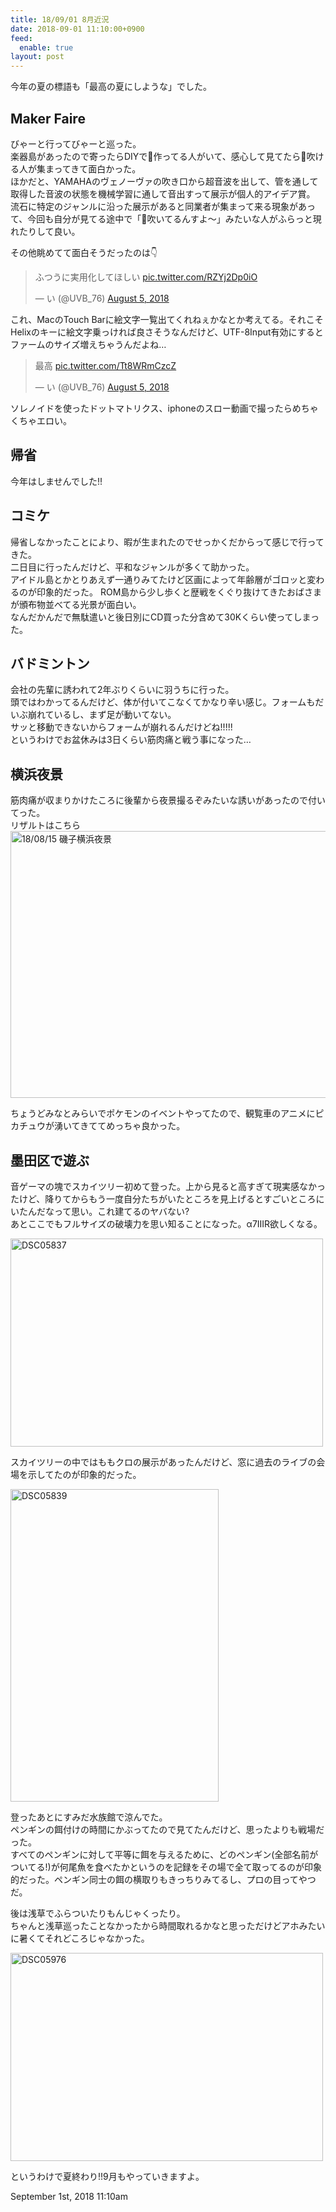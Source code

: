 ```yaml
---
title: 18/09/01 8月近況
date: 2018-09-01 11:10:00+0900
feed:
  enable: true
layout: post
---
```

<p>今年の夏の標語も「最高の夏にしような」でした。</p>    <h2>Maker Faire</h2>    <p>      びゃーと行ってびゃーと巡った。<br>      楽器島があったので寄ったらDIYで🎷作ってる人がいて、感心して見てたら🎷吹ける人が集まってきて面白かった。<br>      ほかだと、YAMAHAのヴェノーヴァの吹き口から超音波を出して、管を通して取得した音波の状態を機械学習に通して音出すって展示が個人的アイデア賞。<br>      流石に特定のジャンルに沿った展示があると同業者が集まって来る現象があって、今回も自分が見てる途中で「🎷吹いてるんすよ〜」みたいな人がふらっと現れたりして良い。    </p>    <p>その他眺めてて面白そうだったのは👇</p>    <blockquote class="twitter-tweet" data-lang="en">      <p lang="ja" dir="ltr">        ふつうに実用化してほしい        <a href="https://t.co/RZYj2Dp0iO" target="_blank">pic.twitter.com/RZYj2Dp0iO</a>      </p>      — い (@UVB_76)      <a href="https://twitter.com/UVB_76/status/1025951096651448320?ref_src=twsrc%5Etfw" target="_blank">August 5, 2018</a>    </blockquote>    <p>      <script async src="https://platform.twitter.com/widgets.js" charset="utf-8"></script>      これ、MacのTouch      Barに絵文字一覧出てくれねぇかなとか考えてる。それこそHelixのキーに絵文字乗っければ良さそうなんだけど、UTF-8Input有効にするとファームのサイズ増えちゃうんだよね…    </p>    <blockquote class="twitter-tweet" data-lang="en">      <p lang="ja" dir="ltr">        最高        <a href="https://t.co/Tt8WRmCzcZ" target="_blank">pic.twitter.com/Tt8WRmCzcZ</a>      </p>      — い (@UVB_76)      <a href="https://twitter.com/UVB_76/status/1025978656772911108?ref_src=twsrc%5Etfw" target="_blank">August 5, 2018</a>    </blockquote>    <script async src="https://platform.twitter.com/widgets.js" charset="utf-8"></script>    <p>      ソレノイドを使ったドットマトリクス、iphoneのスロー動画で撮ったらめちゃくちゃエロい。    </p>    <h2>帰省</h2>    <p>今年はしませんでした!!</p>    <h2>コミケ</h2>    <p>      帰省しなかったことにより、暇が生まれたのでせっかくだからって感じで行ってきた。<br>      二日目に行ったんだけど、平和なジャンルが多くて助かった。<br>      アイドル島とかとりあえず一通りみてたけど区画によって年齢層がゴロッと変わるのが印象的だった。      ROM島から少し歩くと歴戦をくぐり抜けてきたおばさまが頒布物並べてる光景が面白い。<br>      なんだかんだで無駄遣いと後日別にCD買った分含めて30Kくらい使ってしまった。    </p>    <h2>バドミントン</h2>    <p>      会社の先輩に誘われて2年ぶりくらいに羽うちに行った。<br>      頭ではわかってるんだけど、体が付いてこなくてかなり辛い感じ。フォームもだいぶ崩れているし、まず足が動いてない。<br>      サッと移動できないからフォームが崩れるんだけどね!!!!!<br>      というわけでお盆休みは3日くらい筋肉痛と戦う事になった…    </p>    <h2>横浜夜景</h2>    <p>      筋肉痛が収まりかけたころに後輩から夜景撮るぞみたいな誘いがあったので付いてった。<br>      リザルトはこちら      <a data-flickr-embed="true" href="https://www.flickr.com/photos/56290428@N06/albums/72157672367560998" title="18/08/15 磯子横浜夜景" target="_blank"><img src="https://farm2.staticflickr.com/1812/43161499925_c870e7e7ca_z.jpg" width="640" height="427" alt="18/08/15 磯子横浜夜景"></a>      <script async src="//embedr.flickr.com/assets/client-code.js" charset="utf-8"></script>    </p>    <p>      ちょうどみなとみらいでポケモンのイベントやってたので、観覧車のアニメにピカチュウが湧いてきててめっちゃ良かった。    </p>    <h2>墨田区で遊ぶ</h2>    <p>      音ゲーマの塊でスカイツリー初めて登った。上から見ると高すぎて現実感なかったけど、降りてからもう一度自分たちがいたところを見上げるとすごいところにいたんだなって思い。これ建てるのヤバない?<br>      あとここでもフルサイズの破壊力を思い知ることになった。α7IIIR欲しくなる。    </p>    <p>      <a data-flickr-embed="true" data-header="true" data-context="true" href="https://www.flickr.com/photos/56290428@N06/44298009842/in/album-72157672850502258/" title="DSC05837" target="_blank"><img src="https://farm2.staticflickr.com/1850/44298009842_fea6cbfa33.jpg" width="500" height="333" alt="DSC05837"></a>      <script async src="//embedr.flickr.com/assets/client-code.js" charset="utf-8"></script>    </p>    <p>      スカイツリーの中ではももクロの展示があったんだけど、窓に過去のライブの会場を示してたのが印象的だった。    </p>    <p>      <a data-flickr-embed="true" href="https://www.flickr.com/photos/56290428@N06/44346047191/in/album-72157672850502258/" title="DSC05839" target="_blank"><img src="https://farm2.staticflickr.com/1888/44346047191_d17c73c213.jpg" width="333" height="500" alt="DSC05839"></a>      <script async src="//embedr.flickr.com/assets/client-code.js" charset="utf-8"></script>    </p>    <p>      登ったあとにすみだ水族館で涼んでた。<br>      ペンギンの餌付けの時間にかぶってたので見てたんだけど、思ったよりも戦場だった。<br>      すべてのペンギンに対して平等に餌を与えるために、どのペンギン(全部名前がついてる!)が何尾魚を食べたかというのを記録をその場で全て取ってるのが印象的だった。ペンギン同士の餌の横取りもきっちりみてるし、プロの目ってやつだ。    </p>    <p>      後は浅草でふらついたりもんじゃくったり。<br>      ちゃんと浅草巡ったことなかったから時間取れるかなと思っただけどアホみたいに暑くてそれどころじゃなかった。    </p>    <p>      <a data-flickr-embed="true" data-header="true" data-context="true" href="https://www.flickr.com/photos/56290428@N06/42538316500/in/album-72157672850502258/" title="DSC05976" target="_blank"><img src="https://farm2.staticflickr.com/1864/42538316500_353ff7eba0.jpg" width="500" height="333" alt="DSC05976"></a>      <script async src="//embedr.flickr.com/assets/client-code.js" charset="utf-8"></script>    </p>    <p>というわけで夏終わり!!9月もやっていきますよ。</p>    <div id="footer">      <span id="timestamp"> September 1st, 2018 11:10am </span>    </div>
